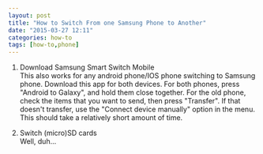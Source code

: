 ```yaml
---
layout: post
title: "How to Switch From one Samsung Phone to Another"
date: "2015-03-27 12:11"
categories: how-to
tags: [how-to,phone]
---
```


1. Download Samsung Smart Switch Mobile<br>
   This also works for any android phone/IOS phone switching to Samsung phone. Download this app for both devices. For both
phones, press "Android to Galaxy", and hold them close together. For the old phone, check the items that you want to send, then
press "Transfer". If that doesn't transfer, use the "Connect device manually" option in the menu. This should take a relatively
short amount of time.

2. Switch (micro)SD cards<br>
   Well, duh...
